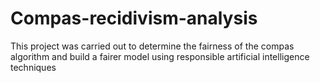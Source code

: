 # Compas-recidivism-analysis
This project was carried out to determine the fairness of the compas algorithm and build a fairer model using responsible artificial intelligence techniques
